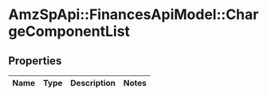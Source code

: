 # AmzSpApi::FinancesApiModel::ChargeComponentList

## Properties
Name | Type | Description | Notes
------------ | ------------- | ------------- | -------------


